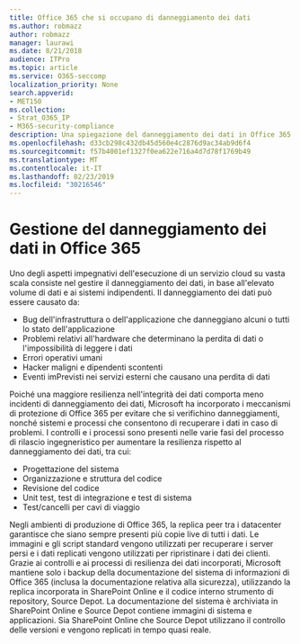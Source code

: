 ```yaml
---
title: Office 365 che si occupano di danneggiamento dei dati
ms.author: robmazz
author: robmazz
manager: laurawi
ms.date: 8/21/2018
audience: ITPro
ms.topic: article
ms.service: O365-seccomp
localization_priority: None
search.appverid:
- MET150
ms.collection:
- Strat_O365_IP
- M365-security-compliance
description: Una spiegazione del danneggiamento dei dati in Office 365 e gli sforzi di prevenzione e ripristino di Microsoft.
ms.openlocfilehash: d33cb298c432db45d560e4c2876d9ac34ab9d6f4
ms.sourcegitcommit: f57b4001ef1327f0ea622e716a4d7d78f1769b49
ms.translationtype: MT
ms.contentlocale: it-IT
ms.lasthandoff: 02/23/2019
ms.locfileid: "30216546"
---
```

# <a name="dealing-with-data-corruption-in-office-365"></a>Gestione del danneggiamento dei dati in Office 365

Uno degli aspetti impegnativi dell'esecuzione di un servizio cloud su vasta scala consiste nel gestire il danneggiamento dei dati, in base all'elevato volume di dati e ai sistemi indipendenti. Il danneggiamento dei dati può essere causato da:
- Bug dell'infrastruttura o dell'applicazione che danneggiano alcuni o tutti lo stato dell'applicazione 
- Problemi relativi all'hardware che determinano la perdita di dati o l'impossibilità di leggere i dati 
- Errori operativi umani 
- Hacker maligni e dipendenti scontenti 
- Eventi imPrevisti nei servizi esterni che causano una perdita di dati 

Poiché una maggiore resilienza nell'integrità dei dati comporta meno incidenti di danneggiamento dei dati, Microsoft ha incorporato i meccanismi di protezione di Office 365 per evitare che si verifichino danneggiamenti, nonché sistemi e processi che consentono di recuperare i dati in caso di problemi. I controlli e i processi sono presenti nelle varie fasi del processo di rilascio ingegneristico per aumentare la resilienza rispetto al danneggiamento dei dati, tra cui:
- Progettazione del sistema
- Organizzazione e struttura del codice 
- Revisione del codice 
- Unit test, test di integrazione e test di sistema
- Test/cancelli per cavi di viaggio 

Negli ambienti di produzione di Office 365, la replica peer tra i datacenter garantisce che siano sempre presenti più copie live di tutti i dati. Le immagini e gli script standard vengono utilizzati per recuperare i server persi e i dati replicati vengono utilizzati per ripristinare i dati dei clienti. Grazie ai controlli e ai processi di resilienza dei dati incorporati, Microsoft mantiene solo i backup della documentazione del sistema di informazioni di Office 365 (inclusa la documentazione relativa alla sicurezza), utilizzando la replica incorporata in SharePoint Online e il codice interno strumento di repository, Source Depot. La documentazione del sistema è archiviata in SharePoint Online e Source Depot contiene immagini di sistema e applicazioni. Sia SharePoint Online che Source Depot utilizzano il controllo delle versioni e vengono replicati in tempo quasi reale. 